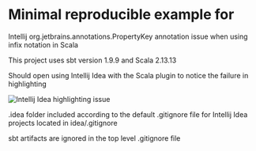 # Minimal reproducible example for

Intellij org.jetbrains.annotations.PropertyKey annotation issue when using infix notation in Scala

This project uses sbt version 1.9.9 and Scala 2.13.13

Should open using Intellij Idea with the Scala plugin to notice the failure in highlighting

![Intellij Idea highlighting issue](https://youtrack.jetbrains.com/api/files/74-2280180?sign=MTcxMjk2NjQwMDAwMHwxMS0xNDU5MjEzfDc0LTIyODAxODB8TnpHem5CSExnbEhGNWR0NlVWVW9KUkNhU0U4VlJSOU8tTTFraEpyUV9MMA0K&updated=1712778157289)

.idea folder included according to the default .gitignore file for Intellij Idea projects located
in idea/.gitignore

sbt artifacts are ignored in the top level .gitignore file